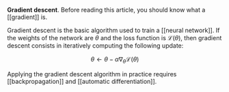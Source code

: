 **Gradient descent**. Before reading this article, you should know what a [[gradient]] is.

Gradient descent is the basic algorithm used to train a [[neural network]]. If the weights of the network are $\theta$ and the loss function is $\mathcal{L}(\theta)$, then gradient descent consists in iteratively computing the following update:

$$
\theta \leftarrow \theta - \alpha \nabla_\theta \mathcal{L}(\theta) \tag{Vanilla Gradient Descent}
$$

Applying the gradient descent algorithm in practice requires [[backpropagation]] and [[automatic differentiation]].